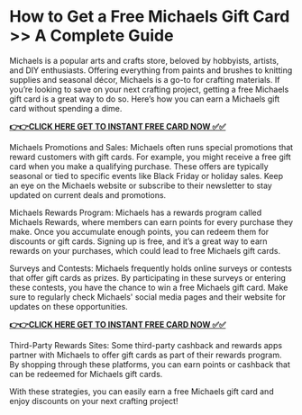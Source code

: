 # How to Get a Free Michaels Gift Card >> A Complete Guide

Michaels is a popular arts and crafts store, beloved by hobbyists, artists, and DIY enthusiasts. Offering everything from paints and brushes to knitting supplies and seasonal décor, Michaels is a go-to for crafting materials. If you’re looking to save on your next crafting project, getting a free Michaels gift card is a great way to do so. Here’s how you can earn a Michaels gift card without spending a dime.

[**👉👉CLICK HERE GET TO INSTANT FREE CARD NOW ✅✅**](https://free-gift-card.raj-solution.com/958f890)

Michaels Promotions and Sales: Michaels often runs special promotions that reward customers with gift cards. For example, you might receive a free gift card when you make a qualifying purchase. These offers are typically seasonal or tied to specific events like Black Friday or holiday sales. Keep an eye on the Michaels website or subscribe to their newsletter to stay updated on current deals and promotions.

Michaels Rewards Program: Michaels has a rewards program called Michaels Rewards, where members can earn points for every purchase they make. Once you accumulate enough points, you can redeem them for discounts or gift cards. Signing up is free, and it’s a great way to earn rewards on your purchases, which could lead to free Michaels gift cards.

Surveys and Contests: Michaels frequently holds online surveys or contests that offer gift cards as prizes. By participating in these surveys or entering these contests, you have the chance to win a free Michaels gift card. Make sure to regularly check Michaels' social media pages and their website for updates on these opportunities.

[**👉👉CLICK HERE GET TO INSTANT FREE CARD NOW ✅✅**](https://free-gift-card.raj-solution.com/958f890)

Third-Party Rewards Sites: Some third-party cashback and rewards apps partner with Michaels to offer gift cards as part of their rewards program. By shopping through these platforms, you can earn points or cashback that can be redeemed for Michaels gift cards.

With these strategies, you can easily earn a free Michaels gift card and enjoy discounts on your next crafting project!



